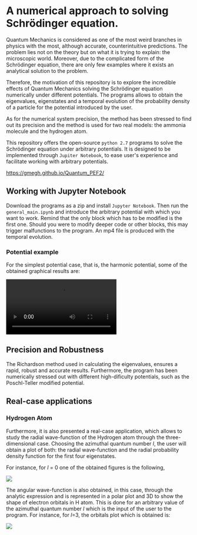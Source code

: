 # A numerical approach to solving Schrödinger equation.

Quantum Mechanics is considered as one of the most weird branches in physics with the most, although accurate, counterintuitive predictions. The problem lies not on the theory but on what it is trying to explain: the microscopic world. Moreover, due to the complicated form of the Schrödinger equation, there are only few examples where it exists an analytical solution to the problem. 

Therefore, the motivation of this repository is to explore the incredible effects of Quantum Mechanics solving the Schrödinger equation numerically under different potentials. The programs allows to obtain the eigenvalues, eigenstates and a temporal evolution of the probability density of a particle for the potential introduced by the user.

As for the numerical system precision, the method has been stressed to find out its precision and the method is used for two real models: the ammonia molecule and the hydrogen atom. 

This repository offers the open-source `python 2.7` programs to solve the Schrödinger equation under arbitrary potentials. It is designed to be implemented through `Jupiter Notebook`, to ease user's experience and facilitate working with arbitrary potentials.

https://gmegh.github.io/Quantum_PEF2/


## Working with **Jupyter Notebook**

Download the programs as a zip and install `Jupyter Notebook`. Then run the `general_main.ipynb` and introduce the arbitrary potential with which you want to work. Remind that the only block which has to be modified is the first one. Should you were to modify deeper code or other blocks, this may trigger malfunctions to the program. An mp4 file is produced with the temporal evolution. 

### Potential example

For the simplest potential case, that is, the harmonic potential, some of the obtained graphical results are:

![](http://gmegh.github.io/Quantum_PEF2/images/Harmonic.mp4)


## Precision and Robustness
The Richardson method used in calculating the eigenvalues, ensures a rapid, robust and accurate results. Furthermore, the program has been numerically stressed out with different high-dificulty potentials, such as the Poschl-Teller modified potential. 

## Real-case applications
### Hydrogen Atom
Furthermore, it is also presented a real-case application, which allows to study the radial wave-function of the Hydrogen atom through the three-dimensional case. Choosing the azimuthal quantum number *l*, the user will obtain a plot of both: the radial wave-function and the radial probability density function for the first four eigenstates. 

For instance, for *l* = 0 one of the obtained figures is the following, 

![](http://gmegh.github.io/Quantum_PEF2/images/radialwf.png)


The angular wave-function is also obtained, in this case, through the analytic expression and is represented in a polar plot and 3D to show the shape of electron orbitals in H atom. This is done for an arbitrary value of the azimuthal quantum number *l* which is the input of the user to the program. For instance, for *l*=3, the orbitals plot which is obtained is:

![](http://gmegh.github.io/Quantum_PEF2/images/orbital.png)

